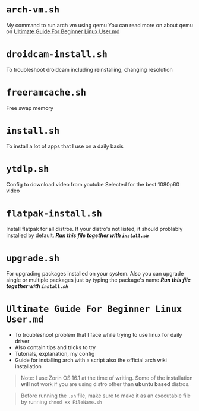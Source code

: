 # `arch-vm.sh`
My command to run arch vm using qemu
You can read more on about qemu on [Ultimate Guide For Beginner Linux User.md](https://github.com/get543/linux-beginner-guide/blob/main/Ultimate%20Guide%20For%20Beginner%20Linux%20User.md)

# `droidcam-install.sh`
To troubleshoot droidcam including reinstalling, changing resolution

# `freeramcache.sh`
Free swap memory

# `install.sh`
To install a lot of apps that I use on a daily basis

# `ytdlp.sh`
Config to download video from youtube
Selected for the best 1080p60 video

# `flatpak-install.sh`
Install flatpak for all distros. If your distro's not listed, it should problably installed by default. ***Run this file together with `install.sh`***

# `upgrade.sh`
For upgrading packages installed on your system. Also you can upgrade single or multiple packages just by typing the package's name ***Run this file together with `install.sh`***

# `Ultimate Guide For Beginner Linux User.md`
- To troubleshoot problem that I face while trying to use linux for daily driver
- Also contain tips and tricks to try
- Tutorials, explanation, my config
- Guide for installing arch with a script also the official arch wiki installation

> Note: I use Zorin OS 16.1 at the time of writing. Some of the installation **will** not work if you are using distro other than **ubuntu based** distros.

> Before running the `.sh` file, make sure to make it as an executable file by running
`chmod +x FileName.sh`